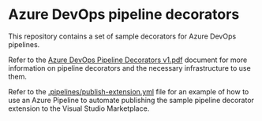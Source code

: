 # Azure DevOps pipeline decorators

This repository contains a set of sample decorators for Azure DevOps pipelines.

Refer to the [Azure DevOps Pipeline Decorators v1.pdf](./Azure%20DevOps%20Pipeline%20Decorators%20v1.pdf) document for more information on pipeline decorators and the necessary infrastructure to use them.

Refer to the [.pipelines/publish-extension.yml](./.pipelines/publish-extension.yml) file for an example of how to use an Azure Pipeline to automate publishing the sample pipeline decorator extension to the Visual Studio Marketplace.
